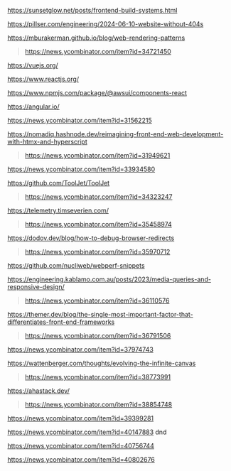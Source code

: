 https://sunsetglow.net/posts/frontend-build-systems.html

https://pillser.com/engineering/2024-06-10-website-without-404s

https://mburakerman.github.io/blog/web-rendering-patterns
> https://news.ycombinator.com/item?id=34721450

https://vuejs.org/

https://www.reactjs.org/

https://www.npmjs.com/package/@awsui/components-react

https://angular.io/

https://news.ycombinator.com/item?id=31562215

https://nomadiq.hashnode.dev/reimagining-front-end-web-development-with-htmx-and-hyperscript
> https://news.ycombinator.com/item?id=31949621

https://news.ycombinator.com/item?id=33934580

https://github.com/ToolJet/ToolJet
> https://news.ycombinator.com/item?id=34323247

https://telemetry.timseverien.com/
> https://news.ycombinator.com/item?id=35458974

https://dodov.dev/blog/how-to-debug-browser-redirects
> https://news.ycombinator.com/item?id=35970712

https://github.com/nucliweb/webperf-snippets

https://engineering.kablamo.com.au/posts/2023/media-queries-and-responsive-design/
> https://news.ycombinator.com/item?id=36110576

https://themer.dev/blog/the-single-most-important-factor-that-differentiates-front-end-frameworks
> https://news.ycombinator.com/item?id=36791506

https://news.ycombinator.com/item?id=37974743

https://wattenberger.com/thoughts/evolving-the-infinite-canvas
> https://news.ycombinator.com/item?id=38773991

https://ahastack.dev/
> https://news.ycombinator.com/item?id=38854748

https://news.ycombinator.com/item?id=39399281

https://news.ycombinator.com/item?id=40147883 dnd

https://news.ycombinator.com/item?id=40756744

https://news.ycombinator.com/item?id=40802676



